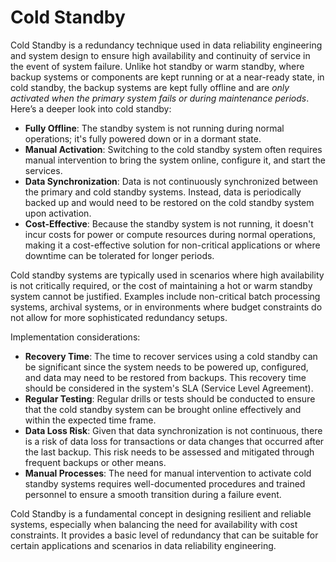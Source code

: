 # Cold Standby

Cold Standby is a redundancy technique used in data reliability engineering and system design to ensure high availability and continuity of service in the event of system failure. Unlike hot standby or warm standby, where backup systems or components are kept running or at a near-ready state, in cold standby, the backup systems are kept fully offline and are *only activated when the primary system fails or during maintenance periods*. Here’s a deeper look into cold standby:

* **Fully Offline**: The standby system is not running during normal operations; it's fully powered down or in a dormant state.
* **Manual Activation**: Switching to the cold standby system often requires manual intervention to bring the system online, configure it, and start the services.
* **Data Synchronization**: Data is not continuously synchronized between the primary and cold standby systems. Instead, data is periodically backed up and would need to be restored on the cold standby system upon activation.
* **Cost-Effective**: Because the standby system is not running, it doesn't incur costs for power or compute resources during normal operations, making it a cost-effective solution for non-critical applications or where downtime can be tolerated for longer periods.

Cold standby systems are typically used in scenarios where high availability is not critically required, or the cost of maintaining a hot or warm standby system cannot be justified. Examples include non-critical batch processing systems, archival systems, or in environments where budget constraints do not allow for more sophisticated redundancy setups.

Implementation considerations:

* **Recovery Time**: The time to recover services using a cold standby can be significant since the system needs to be powered up, configured, and data may need to be restored from backups. This recovery time should be considered in the system's SLA (Service Level Agreement).
* **Regular Testing**: Regular drills or tests should be conducted to ensure that the cold standby system can be brought online effectively and within the expected time frame.
* **Data Loss Risk**: Given that data synchronization is not continuous, there is a risk of data loss for transactions or data changes that occurred after the last backup. This risk needs to be assessed and mitigated through frequent backups or other means.
* **Manual Processes**: The need for manual intervention to activate cold standby systems requires well-documented procedures and trained personnel to ensure a smooth transition during a failure event.

Cold Standby is a fundamental concept in designing resilient and reliable systems, especially when balancing the need for availability with cost constraints. It provides a basic level of redundancy that can be suitable for certain applications and scenarios in data reliability engineering.
